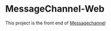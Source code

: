 # MessageChannel-Web

This project is the front end of [Messagechannel](https://github.com/LucasZhanye/MessageChannel)



